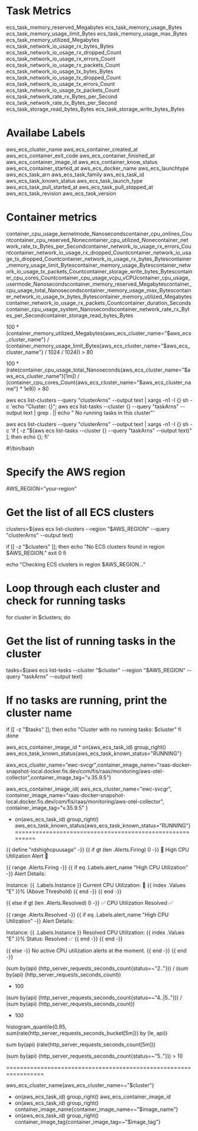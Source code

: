 # Task Metrics 

ecs_task_memory_reserved_Megabytes
ecs_task_memory_usage_Bytes
ecs_task_memory_usage_limit_Bytes
ecs_task_memory_usage_max_Bytes
ecs_task_memory_utilized_Megabytes
ecs_task_network_io_usage_rx_bytes_Bytes
ecs_task_network_io_usage_rx_dropped_Count
ecs_task_network_io_usage_rx_errors_Count
ecs_task_network_io_usage_rx_packets_Count
ecs_task_network_io_usage_tx_bytes_Bytes
ecs_task_network_io_usage_tx_dropped_Count
ecs_task_network_io_usage_tx_errors_Count
ecs_task_network_io_usage_tx_packets_Count
ecs_task_network_rate_rx_Bytes_per_Second
ecs_task_network_rate_tx_Bytes_per_Second
ecs_task_storage_read_bytes_Bytes
ecs_task_storage_write_bytes_Bytes

# Availabe Labels

aws_ecs_cluster_name
aws_ecs_container_created_at
aws_ecs_container_exit_code
aws_ecs_container_finished_at
aws_ecs_container_image_id
aws_ecs_container_know_status
aws_ecs_container_started_at
aws_ecs_docker_name
aws_ecs_launchtype
aws_ecs_task_arn
aws_ecs_task_family
aws_ecs_task_id
aws_ecs_task_known_status
aws_ecs_task_launch_type
aws_ecs_task_pull_started_at
aws_ecs_task_pull_stopped_at
aws_ecs_task_revision
aws_ecs_task_version

# Container metrics 

container_cpu_usage_kernelmode_Nanosecondscontainer_cpu_onlines_Countcontainer_cpu_reserved_Nonecontainer_cpu_utilized_Nonecontainer_network_rate_tx_Bytes_per_Secondcontainer_network_io_usage_rx_errors_Countcontainer_network_io_usage_rx_dropped_Countcontainer_network_io_usage_tx_dropped_Countcontainer_network_io_usage_rx_bytes_Bytescontainer_memory_usage_limit_Bytescontainer_memory_usage_Bytescontainer_network_io_usage_tx_packets_Countcontainer_storage_write_bytes_Bytescontainer_cpu_cores_Countcontainer_cpu_usage_vcpu_vCPUcontainer_cpu_usage_usermode_Nanosecondscontainer_memory_reserved_Megabytescontainer_cpu_usage_total_Nanosecondscontainer_memory_usage_max_Bytescontainer_network_io_usage_tx_bytes_Bytescontainer_memory_utilized_Megabytescontainer_network_io_usage_rx_packets_Countcontainer_duration_Secondscontainer_cpu_usage_system_Nanosecondscontainer_network_rate_rx_Bytes_per_Secondcontainer_storage_read_bytes_Bytes

100 * (container_memory_utilized_Megabytes{aws_ecs_cluster_name="$aws_ecs_cluster_name"} / 
       (container_memory_usage_limit_Bytes{aws_ecs_cluster_name="$aws_ecs_cluster_name"} / 1024 / 1024)) > 80

100 * (rate(container_cpu_usage_total_Nanoseconds{aws_ecs_cluster_name="$aws_ecs_cluster_name"}[1m]) / 
       (container_cpu_cores_Count{aws_ecs_cluster_name="$aws_ecs_cluster_name"} * 1e9)) > 80


aws ecs list-clusters --query "clusterArns" --output text | xargs -n1 -I {} sh -c 'echo "Cluster: {}"; aws ecs list-tasks --cluster {} --query "taskArns" --output text | grep . || echo "  No running tasks in this cluster"'


aws ecs list-clusters --query "clusterArns" --output text | xargs -n1 -I {} sh -c 'if [ -z "$(aws ecs list-tasks --cluster {} --query "taskArns" --output text)" ]; then echo {}; fi'


#!/bin/bash

# Specify the AWS region
AWS_REGION="your-region"

# Get the list of all ECS clusters
clusters=$(aws ecs list-clusters --region "$AWS_REGION" --query "clusterArns" --output text)

if [[ -z "$clusters" ]]; then
  echo "No ECS clusters found in region $AWS_REGION."
  exit 0
fi

echo "Checking ECS clusters in region $AWS_REGION..."

# Loop through each cluster and check for running tasks
for cluster in $clusters; do
  # Get the list of running tasks in the cluster
  tasks=$(aws ecs list-tasks --cluster "$cluster" --region "$AWS_REGION" --query "taskArns" --output text)
  
  # If no tasks are running, print the cluster name
  if [[ -z "$tasks" ]]; then
    echo "Cluster with no running tasks: $cluster"
  fi
done



aws_ecs_container_image_id * on(aws_ecs_task_id) group_right() aws_ecs_task_known_status{aws_ecs_task_known_status="RUNNING"}

aws_ecs_cluster_name="ewc-svcgr",container_image_name="raas-docker-snapshot-local.docker.fis.dev/com/fis/raas/monitoring/aws-otel-collector",container_image_tag="v.35.9.5"}

aws_ecs_container_image_id{
    aws_ecs_cluster_name="ewc-svcgr",
    container_image_name="raas-docker-snapshot-local.docker.fis.dev/com/fis/raas/monitoring/aws-otel-collector",
    container_image_tag="v.35.9.5"
} 
* on(aws_ecs_task_id) group_right() aws_ecs_task_known_status{aws_ecs_task_known_status="RUNNING"}
=========================================================

{{ define "rdshighcpuusage" -}} 
{{ if gt (len .Alerts.Firing) 0 -}} 🚨 High CPU Utilization Alert 🚨

{{ range .Alerts.Firing -}} 
{{ if eq .Labels.alert_name "High CPU Utilization" -}} 
Alert Details:

Instance: {{ .Labels.Instance }}
Current CPU Utilization: 🚨 {{ index .Values "E" }}% (Above Threshold) 
{{ end -}} 
{{ end -}}

{{ else if gt (len .Alerts.Resolved) 0 -}} ✅ CPU Utilization Resolved ✅

{{ range .Alerts.Resolved -}} 
{{ if eq .Labels.alert_name "High CPU Utilization" -}} 
Alert Details:

Instance: {{ .Labels.Instance }}
Resolved CPU Utilization: {{ index .Values "E" }}%
Status: Resolved ✅ 
{{ end -}} 
{{ end -}}

{{ else -}} No active CPU utilization alerts at the moment. 
{{ end -}} 
{{ end -}}

(sum by(api) (http_server_requests_seconds_count{status=~"2.."}))
/
(sum by(api) (http_server_requests_seconds_count))
* 100


(sum by(api) (http_server_requests_seconds_count{status=~"4..|5.."}))
/
(sum by(api) (http_server_requests_seconds_count))
* 100


histogram_quantile(0.95, sum(rate(http_server_requests_seconds_bucket[5m])) by (le, api))


sum by(api) (rate(http_server_requests_seconds_count[5m]))


(sum by(api) (http_server_requests_seconds_count{status=~"5.."})) > 10

=================================================================

aws_ecs_cluster_name{aws_ecs_cluster_name=~"$cluster"}
  * on(aws_ecs_task_id) group_right() aws_ecs_container_image_id
  * on(aws_ecs_task_id) group_right() container_image_name{container_image_name=~"$image_name"}
  * on(aws_ecs_task_id) group_right() container_image_tag{container_image_tag=~"$image_tag"}

